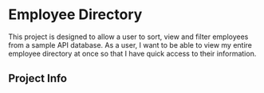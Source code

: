 # Employee Directory

This project is designed to allow a user to sort, view and filter employees from a sample API database. As a user, I want to be able to view my entire employee directory at once so that I have quick access to their information.

## Project Info
